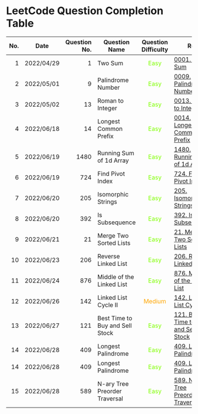 # LeetCode Question Completion Table

| No. | Date       | Question No. | Question Name                   |             Question Difficulty              | Ref.                                                                                          |                                 My Attempt                                  |
| --: | ---------- | -----------: | ------------------------------- | :------------------------------------------: | --------------------------------------------------------------------------------------------- | :-------------------------------------------------------------------------: |
|   1 | 2022/04/29 |            1 | Two Sum                         | <span style="color:chartreuse"> Easy </span> | [0001. Two Sum](/questions/0001-Two-Sum/qa.md)                                                |             [JS](/questions/0001-Two-Sum/myattempt/20220429.js)             |
|   2 | 2022/05/01 |            9 | Palindrome Number               | <span style="color:chartreuse"> Easy </span> | [0009. Palindrome Number](/questions/0009-Palindrome-Number/qa.md)                            |        [JS](/questions/0009-Palindrome-Number/myattempt/20220501.js)        |
|   3 | 2022/05/02 |           13 | Roman to Integer                | <span style="color:chartreuse"> Easy </span> | [0013. Roman to Integer](/questions/0013-Roman-to-Integer/qa.md)                              |        [JS](/questions/0013-Roman-to-Integer/myattempt/20220502.js)         |
|   4 | 2022/06/18 |           14 | Longest Common Prefix           | <span style="color:chartreuse"> Easy </span> | [0014. Longest Common Prefix](/questions/0014-Longest-Common-Prefix/qa.md)                    |      [JS](/questions/0014-Longest-Common-Prefix/myattempt/20220618.js)      |
|   5 | 2022/06/19 |         1480 | Running Sum of 1d Array         | <span style="color:chartreuse"> Easy </span> | [1480. Running Sum of 1d Array](/questions/1480-Running-Sum-of-1d-Array/qa.md)                |     [JS](/questions/1480-Running-Sum-of-1d-Array/myattempt/20220619.js)     |
|   6 | 2022/06/19 |          724 | Find Pivot Index                | <span style="color:chartreuse"> Easy </span> | [724. Find Pivot Index](/questions/0724-Find-Pivot-Index/qa.md)                               |        [JS](/questions/0724-Find-Pivot-Index/myattempt/20220619.js)         |
|   7 | 2022/06/20 |          205 | Isomorphic Strings              | <span style="color:chartreuse"> Easy </span> | [205. Isomorphic Strings](/questions/0205-Isomorphic-Strings/qa.md)                           |       [JS](/questions/0205-Isomorphic-Strings/myattempt/20220620.js)        |
|   8 | 2022/06/20 |          392 | Is Subsequence                  | <span style="color:chartreuse"> Easy </span> | [392. Is Subsequence](/questions/0392-Is-Subsequence/qa.md)                                   |         [JS](/questions/0392-Is-Subsequence/myattempt/20220620.js)          |
|   9 | 2022/06/21 |           21 | Merge Two Sorted Lists          | <span style="color:chartreuse"> Easy </span> | [21. Merge Two Sorted Lists](/questions/0021-Merge-Two-Sorted-Lists/qa.md)                    |     [JS](/questions/0021-Merge-Two-Sorted-Lists/myattempt/20220621.js)      |
|  10 | 2022/06/23 |          206 | Reverse Linked List             | <span style="color:chartreuse"> Easy </span> | [206. Reverse Linked List](/questions/0206-Reverse-Linked-List/qa.md)                         |       [JS](/questions/0206-Reverse-Linked-List/myattempt/20220623.js)       |
|  11 | 2022/06/24 |          876 | Middle of the Linked List       | <span style="color:chartreuse"> Easy </span> | [876. Middle of the Linked List](/questions/0876-Middle-of-the-Linked-List/qa.md)             |    [JS](/questions/0876-Middle-of-the-Linked-List/myattempt/20220624.js)    |
|  12 | 2022/06/26 |          142 | Linked List Cycle II            |  <span style="color:orange"> Medium </span>  | [142. Linked List Cycle II](/questions/0142-Linked-List-Cycle-II/qa.md)                       |      [JS](/questions/0142-Linked-List-Cycle-II/myattempt/20220626.js)       |
|  13 | 2022/06/27 |          121 | Best Time to Buy and Sell Stock | <span style="color:chartreuse"> Easy </span> | [121. Best Time to Buy and Sell Stock](/questions/0121-Best-Time-to-Buy-and-Sell-Stock/qa.md) | [JS](/questions/0121-Best-Time-to-Buy-and-Sell-Stock/myattempt/20220627.js) |
|  14 | 2022/06/28 |          409 | Longest Palindrome              | <span style="color:chartreuse"> Easy </span> | [409. Longest Palindrome](/questions/0409-Longest-Palindrome/qa.md)                           |       [JS](/questions/0409-Longest-Palindrome/myattempt/20220628.js)        |
|  14 | 2022/06/28 |          409 | Longest Palindrome              | <span style="color:chartreuse"> Easy </span> | [409. Longest Palindrome](/questions/0409-Longest-Palindrome/qa.md)                           |       [JS](/questions/0409-Longest-Palindrome/myattempt/20220628.js)        |
|  15 | 2022/06/28 |          589 | N-ary Tree Preorder Traversal   | <span style="color:chartreuse"> Easy </span> | [589. N-ary Tree Preorder Traversal](/questions/0589-N-ary-Tree-Preorder-Traversal/qa.md)     |  [JS](/questions/0589-N-ary-Tree-Preorder-Traversal/myattempt/20220628.js)  |

